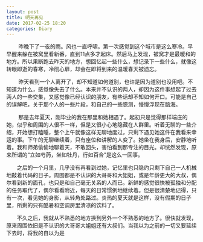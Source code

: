 ```yaml
---
layout: post
title: 明天再见
date: 2017-02-25 18:20
categories: Diary
---
```



&emsp;&emsp;
昨晚下了一夜的雨。风也一直呼啸。第一次感觉到这个城市是这么寒冷。早早醒来躲在被窝里看新番，直到11点多才起床。然后马上发现，被窝才是最暖和的地方。所以果断跑去昨天的地方，想回忆起一些什么，想记录下一些什么，就像这转眼即逝的春寒，冷彻心扉，却会在即将到来的温暖春天被遗忘。

&emsp;&emsp;
昨天看到一个人离开了，却不知道如何道别，也许是因为道别也没用吧。不知道为什么，感觉像失去了什么。本来并不认识的两人，却因为这件事想起了过去两人的一些交集，又感觉像已经认识的朋友，有些话却不知如何开口。可能是自己的误解吧，关于那个人的一些片段，和自己的一些臆测，慢慢浮现在脑海。

&emsp;&emsp;
那是去年夏天，刚毕业的我在那里和她相遇了。起初只是觉得那样端庄的她，似乎和周围的人很不一样，但是又很小心地隐藏在人群里。听着无聊的一些介绍，开始想打瞌睡，整个上午就像这样无聊地度过，只剩下遇见她这件在我看来幸运的事。下午的无聊继续着，只有座位和讲解的人变了。她坐在我身后，安静地听着。我和师弟偷偷地聊着天，不敢回头，害怕看到那专注的目光。却恍然发现，原来所谓的“立如芍药，坐如牡丹，行如百合”是这么一回事。

&emsp;&emsp;之后的一个月里，几乎没有再看到过她，记忆里也只隐约只剩下自己一人机械地敲着代码的日子。周围都是不认识的大哥哥和大姐姐，或是年龄更大的大叔，偶尔看到新的面孔，也只是和自己毫无关系的人而已。新鲜的感觉很快被孤独和分配的任务取代了，偶尔看看附近，每天的日常惯例地继续着。但是很清楚地记得，只有一次，看见她的身影，从转角处路过。炎热的夏天就是这样，没有假期的日子里，所剩的只有酷暑和空调房里清凉的饮料了。

&emsp;&emsp;不久之后，我就从不熟悉的地方换到另外一个不熟悉的地方了。很快就发现，原来周围依旧是不认识的大哥哥大姐姐还有大叔们。当我以为之前的一切又要延续下去时，将我的自以为是